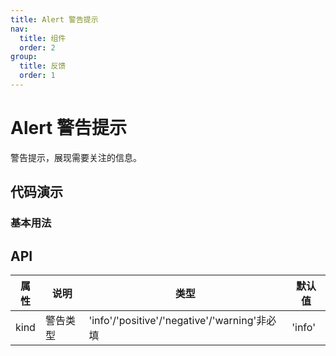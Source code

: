 ```yaml
---
title: Alert 警告提示
nav:
  title: 组件
  order: 2
group:
  title: 反馈
  order: 1
---
```


# Alert 警告提示

警告提示，展现需要关注的信息。

## 代码演示

### 基本用法

<code src="./demo/basic.tsx"></code>
<API src="./index.tsx"></API>
## API

| 属性 | 说明     | 类型                                         | 默认值 |
| ---- | -------- | -------------------------------------------- | ------ |
| kind | 警告类型 | 'info'/'positive'/'negative'/'warning'非必填 | 'info' |

